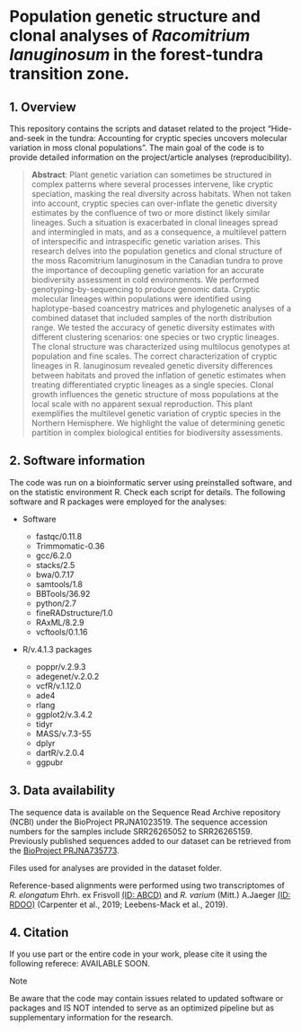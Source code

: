 
# Population genetic structure and clonal analyses of _Racomitrium lanuginosum_ in the forest-tundra transition zone.

## 1. Overview
This repository contains the scripts and dataset related to the project “Hide-and-seek in the tundra: Accounting for cryptic species uncovers molecular variation in moss clonal populations”. The main goal of the code is to provide detailed information on the project/article analyses (reproducibility).

> **Abstract**: Plant genetic variation can sometimes be structured in complex patterns where several processes intervene, like cryptic speciation, masking the real diversity across habitats. When not taken into account, cryptic species can over-inflate the genetic diversity estimates by the confluence of two or more distinct likely similar lineages. Such a situation is exacerbated in clonal lineages spread and intermingled in mats, and as a consequence, a multilevel pattern of interspecific and intraspecific genetic variation arises. This research delves into the population genetics and clonal structure of the moss Racomitrium lanuginosum in the Canadian tundra to prove the importance of decoupling genetic variation for an accurate biodiversity assessment in cold environments. We performed genotyping-by-sequencing to produce genomic data. Cryptic molecular lineages within populations were identified using haplotype-based coancestry matrices and phylogenetic analyses of a combined dataset that included samples of the north distribution range. We tested the accuracy of genetic diversity estimates with different clustering scenarios: one species or two cryptic lineages. The clonal structure was characterized using multilocus genotypes at population and fine scales. The correct characterization of cryptic lineages in R. lanuginosum revealed genetic diversity differences between habitats and proved the inflation of genetic estimates when treating differentiated cryptic lineages as a single species. Clonal growth influences the genetic structure of moss populations at the local scale with no apparent sexual reproduction. This plant exemplifies the multilevel genetic variation of cryptic species in the Northern Hemisphere. We highlight the value of determining genetic partition in complex biological entities for biodiversity assessments.

## 2. Software information
The code was run on a bioinformatic server using preinstalled software, and on the statistic environment R. Check each script for details.
The following software and R packages were employed for the analyses:

* Software
  - fastqc/0.11.8
  - Trimmomatic-0.36
  - gcc/6.2.0
  - stacks/2.5
  - bwa/0.7.17 
  - samtools/1.8
  - BBTools/36.92
  - python/2.7 
  - fineRADstructure/1.0
  - RAxML/8.2.9
  - vcftools/0.1.16
 
* R/v.4.1.3 packages
    - poppr/v.2.9.3 
    - adegenet/v.2.0.2
    - vcfR/v.1.12.0 
    - ade4
    - rlang
    - ggplot2/v.3.4.2 
    - tidyr
    - MASS/v.7.3-55 
    - dplyr
    - dartR/v.2.0.4 
    - ggpubr


## 3. Data availability
The sequence data is available on the Sequence Read Archive repository (NCBI) under the BioProject PRJNA1023519. The sequence accession numbers for the samples include SRR26265052 to SRR26265159. Previously published sequences added to our dataset can be retrieved from the [BioProject PRJNA735773](https://www.ncbi.nlm.nih.gov/bioproject/?term=PRJNA735773).

Files used for analyses are provided in the dataset folder.

Reference-based alignments were performed using two transcriptomes of _R. elongatum_ Ehrh. ex Frisvoll [(ID: ABCD)](https://www.ncbi.nlm.nih.gov/biosample/SAMEA104170995/) and _R. varium_ (Mitt.) A.Jaeger [(ID: RDOO)](https://www.ncbi.nlm.nih.gov/biosample/?term=Racomitrium+varium) (Carpenter et al., 2019; Leebens-Mack et al., 2019).

## 4. Citation
If you use part or the entire code in your work, please cite it using the following referece: AVAILABLE SOON.

> [!NOTE]
Be aware that the code may contain issues related to updated software or packages and IS NOT intended to serve as an optimized pipeline but as supplementary information for the research.
